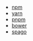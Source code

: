 - [npm](package-manager/npm/index.md)
- [yarn](package-manager/yarn/index.md)
- [pnpm](package-manager/pnpm/index.md)
- [bower](https://bower.io/)
- [spago]()